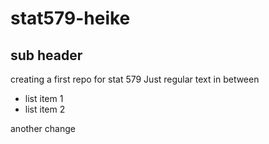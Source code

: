 # stat579-heike
## sub header

creating a first repo for stat 579
Just regular text in between

- list item 1
- list item 2


another change
